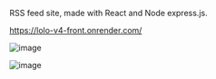 RSS feed site, made with React and Node express.js.

https://lolo-v4-front.onrender.com/

![image](https://github.com/makask/Lolo_v4/assets/16080688/e19ce02d-5743-4428-be04-705017f976e4)

![image](https://github.com/makask/Lolo_v4/assets/16080688/673955bd-ebe9-4c6d-975c-9d7ab3489eab)


